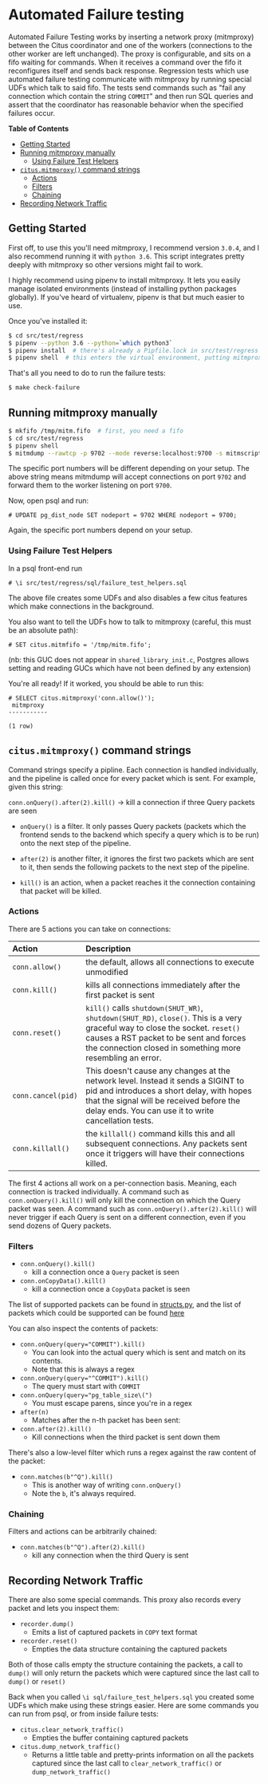 Automated Failure testing
=========================

Automated Failure Testing works by inserting a network proxy (mitmproxy) between the Citus coordinator and one of the workers (connections to the other worker are left unchanged). The proxy is configurable, and sits on a fifo waiting for commands. When it receives a command over the fifo it reconfigures itself and sends back response. Regression tests which use automated failure testing communicate with mitmproxy by running special UDFs which talk to said fifo. The tests send commands such as "fail any connection which contain the string `COMMIT`" and then run SQL queries and assert that the coordinator has reasonable behavior when the specified failures occur.

**Table of Contents**

- [Getting Started](#getting-started)
- [Running mitmproxy manually](#running-mitmproxy-manually)
  - [Using Failure Test Helpers](#using-failure-test-helpers)
- [`citus.mitmproxy()` command strings](#citusmitmproxy-command-strings)
  - [Actions](#actions)
  - [Filters](#filters)
  - [Chaining](#chaining)
- [Recording Network Traffic](#recording-network-traffic)


## Getting Started

First off, to use this you'll need mitmproxy, I recommend version `3.0.4`, and I also recommend running it with `python 3.6`. This script integrates pretty deeply with mitmproxy so other versions might fail to work.

I highly recommend using pipenv to install mitmproxy. It lets you easily manage isolated environments (instead of installing python packages globally). If you've heard of virtualenv, pipenv is that but much easier to use.

Once you've installed it:

```bash
$ cd src/test/regress
$ pipenv --python 3.6 --python=`which python3`
$ pipenv install  # there's already a Pipfile.lock in src/test/regress with packages
$ pipenv shell  # this enters the virtual environment, putting mitmproxy onto $PATH
```

That's all you need to do to run the failure tests:

```bash
$ make check-failure
```

## Running mitmproxy manually

```bash
$ mkfifo /tmp/mitm.fifo  # first, you need a fifo
$ cd src/test/regress
$ pipenv shell
$ mitmdump --rawtcp -p 9702 --mode reverse:localhost:9700 -s mitmscripts/fluent.py --set fifo=/tmp/mitm.fifo
```

The specific port numbers will be different depending on your setup. The above string means mitmdump will accept connections on port `9702` and forward them to the worker listening on port `9700`.

Now, open psql and run:

```psql
# UPDATE pg_dist_node SET nodeport = 9702 WHERE nodeport = 9700;
```

Again, the specific port numbers depend on your setup.

### Using Failure Test Helpers

In a psql front-end run
```psql
# \i src/test/regress/sql/failure_test_helpers.sql
```

The above file creates some UDFs and also disables a few citus features which make connections in the background.

You also want to tell the UDFs how to talk to mitmproxy (careful, this must be an absolute path):

```psql
# SET citus.mitmfifo = '/tmp/mitm.fifo';
```

(nb: this GUC does not appear in `shared_library_init.c`, Postgres allows setting and reading GUCs which have not been defined by any extension)

You're all ready! If it worked, you should be able to run this:

```psql
# SELECT citus.mitmproxy('conn.allow()');
 mitmproxy
-----------

(1 row)
```

## `citus.mitmproxy()` command strings

Command strings specify a pipline. Each connection is handled individually, and the pipeline is called once for every packet which is sent. For example, given this string:

`conn.onQuery().after(2).kill()` -> kill a connection if three Query packets are seen

- `onQuery()` is a filter. It only passes Query packets (packets which the frontend sends to the backend which specify a query which is to be run) onto the next step of the pipeline.

- `after(2)` is another filter, it ignores the first two packets which are sent to it, then sends the following packets to the next step of the pipeline.

- `kill()` is an action, when a packet reaches it the connection containing that packet will be killed.

### Actions

There are 5 actions you can take on connections:


| Action              | Description                                                                                                                                                                                                                            |
|:--------------------|:---------------------------------------------------------------------------------------------------------------------------------------------------------------------------------------------------------------------------------------|
| `conn.allow()`      | the default, allows all connections to execute unmodified                                                                                                                                                                              |
| `conn.kill()`       | kills all connections immediately after the first packet is sent                                                                                                                                                                       |
| `conn.reset()`      | `kill()` calls `shutdown(SHUT_WR)`, `shutdown(SHUT_RD)`, `close()`. This is a very graceful way to close the socket. `reset()` causes a RST packet to be sent and forces the connection closed in something more resembling an error.  |
| `conn.cancel(pid)`  | This doesn't cause any changes at the network level. Instead it sends a SIGINT to pid and introduces a short delay, with hopes that the signal will be received before the delay ends. You can use it to write cancellation tests.     |
| `conn.killall()`    | the `killall()` command kills this and all subsequent connections. Any packets sent once it triggers will have their connections killed.                                                                                               |

The first 4 actions all work on a per-connection basis. Meaning, each connection is tracked individually. A command such as `conn.onQuery().kill()` will only kill the connection on which the Query packet was seen. A command such as `conn.onQuery().after(2).kill()` will never trigger if each Query is sent on a different connection, even if you send dozens of Query packets.

### Filters

- `conn.onQuery().kill()`
  - kill a connection once a `Query` packet is seen
- `conn.onCopyData().kill()`
  - kill a connection once a `CopyData` packet is seen

The list of supported packets can be found in [structs.py](structs.py), and the list of packets which
could be supported can be found [here](https://www.postgresql.org/docs/current/static/protocol-message-formats.html)

You can also inspect the contents of packets:

- `conn.onQuery(query="COMMIT").kill()`
  - You can look into the actual query which is sent and match on its contents.
  - Note that this is always a regex
- `conn.onQuery(query="^COMMIT").kill()`
  - The query must start with `COMMIT`
- `conn.onQuery(query="pg_table_size\(")`
  - You must escape parens, since you're in a regex
- `after(n)`
  - Matches after the n-th packet has been sent:
- `conn.after(2).kill()`
  - Kill connections when the third packet is sent down them

There's also a low-level filter which runs a regex against the raw content of the packet:

- `conn.matches(b"^Q").kill()`
  - This is another way of writing `conn.onQuery()`
  - Note the `b`, it's always required.

### Chaining

Filters and actions can be arbitrarily chained:

- `conn.matches(b"^Q").after(2).kill()`
  - kill any connection when the third Query is sent

## Recording Network Traffic

There are also some special commands. This proxy also records every packet and lets you
inspect them:

- `recorder.dump()`
  - Emits a list of captured packets in `COPY` text format
- `recorder.reset()`
  - Empties the data structure containing the captured packets

Both of those calls empty the structure containing the packets, a call to `dump()` will only return the packets which were captured since the last call to `dump()` or `reset()`

Back when you called `\i sql/failure_test_helpers.sql` you created some UDFs which make using these strings easier. Here are some commands you can run from psql, or from inside failure tests:

- `citus.clear_network_traffic()`
  - Empties the buffer containing captured packets
- `citus.dump_network_traffic()`
  - Returns a little table and pretty-prints information on all the packets captured since the last call to `clear_network_traffic()` or `dump_network_traffic()`
